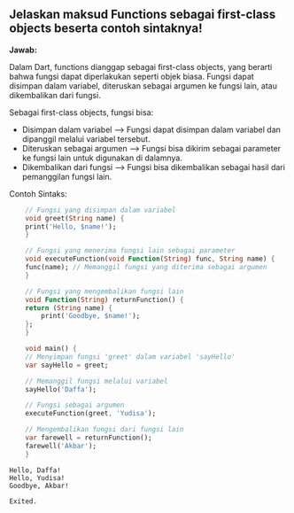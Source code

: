 ## Jelaskan maksud Functions sebagai first-class objects beserta contoh sintaknya!

**Jawab:**

Dalam Dart, functions dianggap sebagai first-class objects, yang berarti bahwa fungsi dapat diperlakukan seperti objek biasa. Fungsi dapat disimpan dalam variabel, diteruskan sebagai argumen ke fungsi lain, atau dikembalikan dari fungsi.

Sebagai first-class objects, fungsi bisa:
* Disimpan dalam variabel --> Fungsi dapat disimpan dalam variabel dan dipanggil melalui variabel tersebut.
* Diteruskan sebagai argumen --> Fungsi bisa dikirim sebagai parameter ke fungsi lain untuk digunakan di dalamnya.
* Dikembalikan dari fungsi --> Fungsi bisa dikembalikan sebagai hasil dari pemanggilan fungsi lain.

Contoh Sintaks:
```dart
    // Fungsi yang disimpan dalam variabel
    void greet(String name) {
    print('Hello, $name!');
    }

    // Fungsi yang menerima fungsi lain sebagai parameter
    void executeFunction(void Function(String) func, String name) {
    func(name); // Memanggil fungsi yang diterima sebagai argumen
    }

    // Fungsi yang mengembalikan fungsi lain
    void Function(String) returnFunction() {
    return (String name) {
        print('Goodbye, $name!');
    };
    }

    void main() {
    // Menyimpan fungsi 'greet' dalam variabel 'sayHello'
    var sayHello = greet;

    // Memanggil fungsi melalui variabel
    sayHello('Daffa');

    // Fungsi sebagai argumen
    executeFunction(greet, 'Yudisa');

    // Mengembalikan fungsi dari fungsi lain
    var farewell = returnFunction();
    farewell('Akbar');
    }
```
```console
Hello, Daffa!
Hello, Yudisa!
Goodbye, Akbar!

Exited.
```